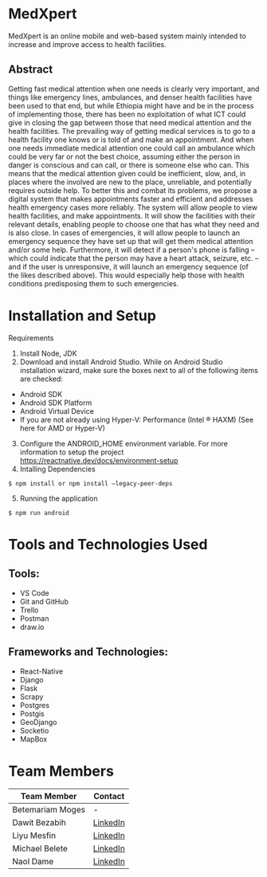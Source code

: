 # MedXpert
MedXpert is an online mobile and web-based system mainly intended to increase and improve access to health facilities.
## Abstract
Getting fast medical attention when one needs is clearly very important, and things like emergency lines, ambulances, and denser health facilities have been used to that end, but while Ethiopia might have and be in the process of implementing those, there has been no exploitation of what ICT could give in closing the gap between those that need medical attention and the health facilities. The prevailing way of getting medical services is to go to a health facility one knows or is told of and make an appointment. And when one needs immediate medical attention one could call an ambulance which could be very far or not the best choice, assuming either the person in danger is conscious and can call, or there is someone else who can. This means that the medical attention given could be inefficient, slow, and, in places where the involved are new to the place, unreliable, and potentially requires outside help. To better this and combat its problems, we propose a digital system that makes appointments faster and efficient and addresses health emergency cases more reliably. The system will allow people to view health facilities, and make appointments. It will show the facilities with their relevant details, enabling people to choose one that has what they need and is also close. In cases of emergencies, it will allow people to launch an emergency sequence they have set up that will get them medical attention and/or some help. Furthermore, it will detect if a person's phone is falling – which could indicate that the person may have a heart attack, seizure, etc. – and if the user is unresponsive, it will launch an emergency sequence (of the likes described above). This would especially help those with health conditions predisposing them to such emergencies.
# Installation and Setup
Requirements 
1. Install Node, JDK
2. Download and install Android Studio. While on Android Studio installation wizard, make sure the boxes next to all of the following items are checked:
-	Android SDK
-	Android SDK Platform
-	Android Virtual Device
-	If you are not already using Hyper-V: Performance (Intel ® HAXM) (See here for AMD or Hyper-V)
3. Configure the ANDROID_HOME environment variable.
For more information to setup the project  https://reactnative.dev/docs/environment-setup
4. Intalling Dependencies
```
$ npm install or npm install —legacy-peer-deps 
```
5. Running the application
```
$ npm run android
```
# Tools and Technologies Used
## Tools:
- VS Code
- Git and GitHub
- Trello
- Postman
- draw.io
## Frameworks and Technologies:
- React-Native
- Django
- Flask
- Scrapy
- Postgres
- Postgis
- GeoDjango
- Socketio
- MapBox

# Team Members
| Team Member | Contact |
|--|-|
|Betemariam Moges|-|
|Dawit Bezabih|[LinkedIn](https://www.linkedin.com/in/davenbezz/)|
|Liyu Mesfin|[LinkedIn](https://www.linkedin.com/in/liyumk/)|
|Michael Belete|[LinkedIn](https://www.linkedin.com/in/michael-belete-8600a3176/)|
|Naol Dame|[LinkedIn](https://www.linkedin.com/in/naol-dame-38783b213/)|
